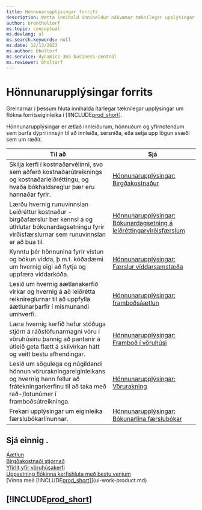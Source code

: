 ```yaml
---
title: Hönnunarupplýsingar forrits
description: Þetta innihald inniheldur nákvæmar tæknilegar upplýsingar um flókin eiginleikasvæði í Business Central.
author: brentholtorf
ms.topic: conceptual
ms.devlang: al
ms.search.keywords: null
ms.date: 12/13/2023
ms.author: bholtorf
ms.service: dynamics-365-business-central
ms.reviewer: bholtorf
---
```

# Hönnunarupplýsingar forrits

Greinarnar í þessum hluta innihalda ítarlegar tæknilegar upplýsingar um flókna forritseiginleika í [!INCLUDE[prod_short](includes/prod_short.md)].  

Hönnunarupplýsingar er ætlað innleiðurum, hönnuðum og yfirnotendum sem þurfa dýpri innsýn til að innleiða, sérsníða, eða setja upp lögun svæði sem um ræðir.  

|**Til að**|**Sjá**|  
|------------|-------------|  
|Skilja kerfi í kostnaðarvélinni, svo sem aðferð kostnaðarútreiknings og kostnaðarleiðréttingu, og hvaða bókhaldsreglur þær eru hannaðar fyrir.|[Hönnunarupplýsingar: Birgðakostnaður](design-details-inventory-costing.md)|  
|Lærðu hvernig runuvinnslan Leiðréttur kostnaður - birgðafærslur ber kennsl á og úthlutar bókunardagsetningu fyrir virðisfærslurnar sem runuvinnslan er að búa til.|[Hönnunarupplýsingar: Bókunardagsetning á leiðréttingarvirðisfærslum](design-details-inventory-adjustment-value-entry-posting-date.md)|
|Kynntu þér hönnunina fyrir vistun og bókun vídda, þ.m.t. kóðadæmi um hvernig eigi að flytja og uppfæra víddarkóða.|[Hönnunarupplýsingar: Færslur víddarsamstæða](design-details-dimension-set-entries-overview.md)|
|Lesið um hvernig áætlanakerfið virkar og hvernig á að leiðrétta reiknireglurnar til að uppfylla áætlunarþarfir í mismunandi umhverfi.|[Hönnunarupplýsingar: framboðsáætlun](design-details-supply-planning.md)|  
|Læra hvernig kerfið hefur stöðuga stjórn á ráðstöfunarmagni vöru í vöruhúsinu þannig að pantanir á útleið geta flætt á skilvirkan hátt og veitt bestu afhendingar.|[Hönnunarupplýsingar: Framboð í vöruhúsi](design-details-availability-in-the-warehouse.md)|
|Lesið um sögulega og núgildandi hönnun vörurakningareiginleikans og hvernig hann fellur að frátekningarkerfinu til að taka með rað-/lotunúmer í framboðsútreikninga.|[Hönnunarupplýsingar: Vörurakning](design-details-item-tracking.md)|  
|Frekari upplýsingar um eiginleika færslubókarlínunnar.|[Hönnunarupplýsingar: Bókunarlína færslubókar](design-details-general-journal-post-line.md)|

## Sjá einnig .

[Áætlun](production-planning.md)  
[Birgðakostnaði stjórnað](finance-manage-inventory-costs.md)  
[Yfirlit yfir vöruhúsakerfi](design-details-warehouse-management.md)  
[Uppsetning flókinna kerfishluta með bestu venjum](set-up-complex-application-areas-using-best-practices.md)    
[Vinna með [!INCLUDE[prod_short](includes/prod_short.md)]](ui-work-product.md)  

## [!INCLUDE[prod_short](includes/free_trial_md.md)]  
